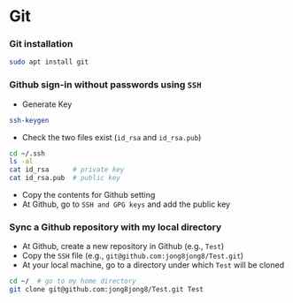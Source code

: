 # Git

### Git installation

```sh
sudo apt install git
```


### Github sign-in without passwords using `SSH`
- Generate Key

```sh
ssh-keygen
```

- Check the two files exist (`id_rsa` and `id_rsa.pub`)

```sh
cd ~/.ssh        
ls -al
cat id_rsa      # private key
cat id_rsa.pub  # public key 
```

- Copy the contents for Github setting
- At Github, go to `SSH and GPG keys` and add the public key



### Sync a Github repository with my local directory

- At Github, create a new repository in Github (e.g., `Test`)
- Copy the `SSH` file (e.g., `git@github.com:jong8jong8/Test.git`)
- At your local machine, go to a directory under which `Test` will be cloned

```sh
cd ~/  # go to my home directory
git clone git@github.com:jong8jong8/Test.git Test
```


